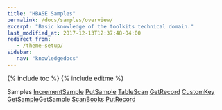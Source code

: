 ```yaml
---
title: "HBASE Samples"
permalink: /docs/samples/overview/
excerpt: "Basic knowledge of the toolkits technical domain."
last_modified_at: 2017-12-13T12:37:48-04:00
redirect_from:
   - /theme-setup/
sidebar:
   nav: "knowledgedocs"
---
```

{% include toc %}
{% include editme %}


Samples
[IncrementSample](./extraSamples/IncrementSample/doc/spldoc/html/index.html)
[PutSample](./samples/PutSample/doc/spldoc/html/index.html)
[TableScan](./extraSamples/TableScan/doc/spldoc/html/index.html)
[GetRecord](./samples/GetRecord/doc/spldoc/html/index.html)
[CustomKey](./extraSamples/CustomKey/doc/spldoc/html/index.html)
[GetSample](./samples/GetSample/doc/spldoc/html/index.html)GetSample
[ScanBooks](./extraSamples/ScanBooks/doc/spldoc/html/index.html)
[PutRecord](./samples/PutRecord/doc/spldoc/html/index.html)
